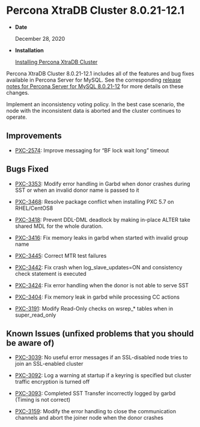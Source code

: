 # Percona XtraDB Cluster 8.0.21-12.1


* **Date**

    December 28, 2020



* **Installation**

    [Installing Percona XtraDB Cluster](https://www.percona.com/doc/percona-xtradb-cluster/8.0/install/index.html)


Percona XtraDB Cluster 8.0.21-12.1 includes all of the features and bug fixes available in Percona Server for MySQL. See the corresponding [release notes for Percona Server for MySQL 8.0.21-12](https://www.percona.com/doc/percona-server/LATEST/release-notes/Percona-Server-8.0.21-12.html) for more details on these changes.

Implement an inconsistency voting policy. In the best case scenario, the node with the inconsistent data is aborted and the cluster continues to operate.

## Improvements


* [PXC-2574](https://jira.percona.com/browse/PXC-2574): Improve messaging for “BF lock wait long” timeout

## Bugs Fixed


* [PXC-3353](https://jira.percona.com/browse/PXC-3353): Modify error handling in Garbd when donor crashes during SST or when an invalid donor name is passed to it


* [PXC-3468](https://jira.percona.com/browse/PXC-3468): Resolve package conflict when installing PXC 5.7 on RHEL/CentOS8


* [PXC-3418](https://jira.percona.com/browse/PXC-3418): Prevent DDL-DML deadlock by making in-place ALTER take shared MDL for the whole duration.


* [PXC-3416](https://jira.percona.com/browse/PXC-3416): Fix memory leaks in garbd when started with invalid group name


* [PXC-3445](https://jira.percona.com/browse/PXC-3445): Correct MTR test failures


* [PXC-3442](https://jira.percona.com/browse/PXC-3442): Fix crash when log_slave_updates=ON and consistency check statement is executed


* [PXC-3424](https://jira.percona.com/browse/PXC-3424): Fix error handling when the donor is not able to serve SST


* [PXC-3404](https://jira.percona.com/browse/PXC-3404): Fix memory leak in garbd while processing CC actions


* [PXC-3191](https://jira.percona.com/browse/PXC-3191): Modify Read-Only checks on wsrep_\* tables when in super_read_only

## Known Issues (unfixed problems that you should be aware of)


* [PXC-3039](https://jira.percona.com/browse/PXC-3039): No useful error messages if an SSL-disabled node tries to join an SSL-enabled cluster


* [PXC-3092](https://jira.percona.com/browse/PXC-3092): Log a warning at startup if a keyring is specified but cluster traffic encryption is turned off


* [PXC-3093](https://jira.percona.com/browse/PXC-3093): Completed SST Transfer incorrectly logged by garbd (Timing is not correct)


* [PXC-3159](https://jira.percona.com/browse/PXC-3159): Modify the error handling to close the communication channels and abort the joiner node when the donor crashes
